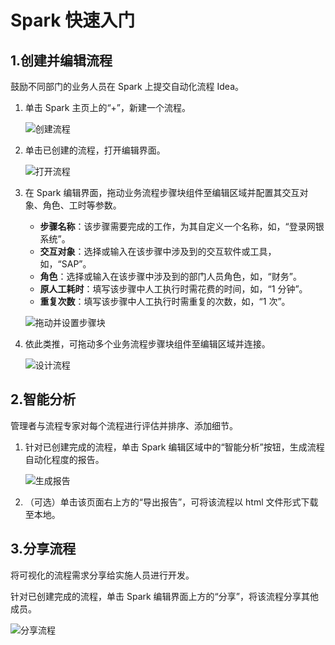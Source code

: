 # Spark 快速入门

## 1.创建并编辑流程

鼓励不同部门的业务人员在 Spark 上提交自动化流程 Idea。

1. 单击 Spark 主页上的“+”，新建一个流程。

    ![创建流程](https://docimages.blob.core.chinacloudapi.cn/images/spark/createworflow20211102.png)

2. 单击已创建的流程，打开编辑界面。

    ![打开流程](https://docimages.blob.core.chinacloudapi.cn/images/spark/openworkflow20211102.png)

3. 在 Spark 编辑界面，拖动业务流程步骤块组件至编辑区域并配置其交互对象、角色、工时等参数。

    - **步骤名称**：该步骤需要完成的工作，为其自定义一个名称，如，“登录网银系统”。
    - **交互对象**：选择或输入在该步骤中涉及到的交互软件或工具，如，“SAP”。
    - **角色**：选择或输入在该步骤中涉及到的部门人员角色，如，“财务”。
    - **原人工耗时**：填写该步骤中人工执行时需花费的时间，如，“1 分钟”。
    - **重复次数**：填写该步骤中人工执行时需重复的次数，如，“1 次”。

    ![拖动并设置步骤块](https://docimages.blob.core.chinacloudapi.cn/images/spark/stepblock20211102.png)

4. 依此类推，可拖动多个业务流程步骤块组件至编辑区域并连接。

    ![设计流程](https://docimages.blob.core.chinacloudapi.cn/images/spark/editworkflow20211102.png)

## 2.智能分析

管理者与流程专家对每个流程进行评估并排序、添加细节。

1. 针对已创建完成的流程，单击 Spark 编辑区域中的“智能分析”按钮，生成流程自动化程度的报告。

    ![生成报告](https://docimages.blob.core.chinacloudapi.cn/images/spark/generatereport20211102.png)

2. （可选）单击该页面右上方的“导出报告”，可将该流程以 html 文件形式下载至本地。

## 3.分享流程

将可视化的流程需求分享给实施人员进行开发。

针对已创建完成的流程，单击 Spark 编辑界面上方的“分享”，将该流程分享其他成员。

![分享流程](https://docimages.blob.core.chinacloudapi.cn/images/spark/shareworkflow20211102.png)

